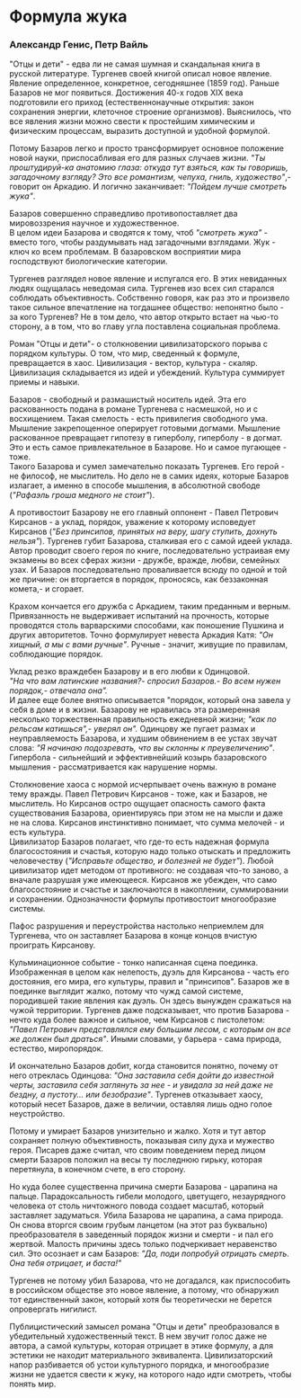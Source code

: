# Формула жука
### Александр Генис, Петр Вайль

"Отцы и дети" - едва ли не самая шумная и скандальная книга в русской литературе. 
Тургенев своей книгой описал новое явление. Явление определенное, конкретное, сегодняшнее (1859 год). Раньше Базаров не мог появиться. Достижения 40-х годов XIX века подготовили его приход (естественнонаучные открытия: закон сохранения энергии, клеточное строение организмов). Выяснилось, что все явления жизни можно свести к простейшим химическим и физическим процессам, выразить доступной и удобной формулой.

Потому Базаров легко и просто трансформирует основное положение новой науки, приспосабливая его для разных случаев жизни. *"Ты проштудируй-ка анатомию глаза: откуда тут взяться, как ты говоришь, загадочному взгляду? Это все романтизм, чепуха, гниль, художество"*,- говорит он Аркадию. И логично заканчивает: *"Пойдем лучше смотреть жука"*.

Базаров совершенно справедливо противопоставляет два мировоззрения научное и художественное.  
В целом идеи Базарова и сводятся к тому, чтоб *"смотреть жука"* - вместо того, чтобы раздумывать над загадочными взглядами. Жук - ключ ко всем проблемам. В базаровском восприятии мира господствуют биологические категории.

Тургенев разглядел новое явление и испугался его. В этих невиданных людях ощущалась неведомая сила. Тургенев изо всех сил старался соблюдать объективность. Собственно говоря, как раз это и произвело такое сильное впечатление на тогдашнее общество: непонятно было - за кого Тургенев?
Не в том дело, что автор открыто встает на чью-то сторону, а в том, что во главу угла поставлена социальная проблема.

Роман "Отцы и дети"- о столкновении цивилизаторского порыва с порядком культуры. О том, что мир, сведенный к формуле, превращается в хаос. Цивилизация - вектор, культура - скаляр. Цивилизация складывается из идей и убеждений. Культура суммирует приемы и навыки.
 
Базаров - свободный и размашистый носитель идей. Эта его раскованность подана в романе Тургенева с насмешкой, но и с восхищением. Такая смелость - есть привилегия свободного ума. Мышление закрепощенное оперирует готовыми догмами. Мышление раскованное превращает гипотезу в гиперболу, гиперболу - в догмат. Это и есть самое привлекательное в Базарове. Но и самое пугающее - тоже.  
Такого Базарова и сумел замечательно показать Тургенев. Его герой - не философ, не мыслитель. Но дело не в самих идеях, которые Базаров излагает, а именно в способе мышления, в абсолютной свободе (*"Рафаэль гроша медного не стоит"*).

А противостоит Базарову не его главный оппонент - Павел Петрович Кирсанов - а уклад, порядок, уважение к которому исповедует Кирсанов (*"Без принсипов, принятых на веру, шагу ступить, дохнуть нельзя"*). Тургенев губит Базарова, сталкивая его с самой идеей уклада. Автор проводит своего героя по книге, последовательно устраивая ему экзамены во всех сферах жизни - дружбе, вражде, любви, семейных узах. И Базаров последовательно проваливается всюду по одной и той же причине: он вторгается в порядок, проносясь, как беззаконная комета,- и сгорает.

Крахом кончается его дружба с Аркадием, таким преданным и верным. Привязанность не выдерживает испытаний на прочность, которые проводятся столь варварскими способами, как поношение Пушкина и других авторитетов. Точно формулирует невеста Аркадия Катя: *"Он хищный, а мы с вами ручные"*. Ручные -  значит, живущие по правилам, соблюдающие порядок.

Уклад резко враждебен Базарову и в его любви к Одинцовой.  
*"На что вам латинские названия?- спросил Базаров.- Во всем нужен порядок,- отвечала она".*  
И далее еще более внятно описывается "порядок, который она завела у себя в доме и в жизни. Базарову не нравилась эта размеренная несколько торжественная правильность ежедневной жизни; *"как по рельсам катишься",- уверял он".*
Одинцову же пугает размах и неуправляемость Базарова, и худшим обвинением в ее устах звучат слова: *"Я начинаю подозревать, что вы склонны к преувеличению"*. Гипербола - сильнейший и эффективнейший козырь базаровского мышления - рассматривается как нарушение нормы.

Столкновение хаоса с нормой исчерпывает очень важную в романе тему вражды. Павел Петрович Кирсанов - тоже, как и Базаров, не мыслитель. Но Кирсанов остро ощущает опасность самого факта существования Базарова, ориентируясь при этом не на мысли и даже не на слова. Кирсанов инстинктивно понимает, что сумма мелочей - и есть культура.  
Цивилизатор Базаров полагает, что где-то есть надежная формула благосостояния и счастья, которую надо только отыскать и предложить человечеству (*"Исправьте общество, и болезней не будет"*). Любой цивилизатор идет методом от противного: не создавая что-то заново, а вначале разрушая уже имеющееся. Кирсанов же убежден, что само благосостояние и счастье и заключаются в накоплении, суммировании и сохранении. Однозначности формулы противостоит многообразие системы.

Пафос разрушения и переустройства настолько неприемлем для Тургенева, что он заставляет Базарова в конце концов вчистую проиграть Кирсанову.

Кульминационное событие - тонко написанная сцена поединка. Изображенная в целом как нелепость, дуэль для Кирсанова - часть его достояния, его мира, его культуры, правил и "принсипов". Базаров же в поединке выглядит жалко, потому что чужд самой системе, породившей такие явления как дуэль. Он здесь вынужден сражаться на чужой территории. Тургенев даже подсказывает, что против Базарова - нечто куда более важное и сильное, чем Кирсанов с пистолетом: *"Павел Петрович представлялся ему большим лесом, с которым он все же должен был драться"*. Иными словами, у барьера - сама природа, естество, миропорядок.

И окончательно Базаров добит, когда становится понятно, почему от него отреклась Одинцова: *"Она заставила себя дойти до известной черты, заставила себя заглянуть за нее - и увидала за ней даже не бездну, а пустоту... или безобразие"*. Тургенев отказывает хаосу, который несет Базаров, даже в величии, оставляя лишь одно голое неустройство.

Потому и умирает Базаров унизительно и жалко. Хотя и тут автор сохраняет полную объективность, показывая силу духа и мужество героя. Писарев даже считал, что своим поведением перед лицом смерти Базаров положил на весы ту последнюю гирьку, которая перетянула, в конечном счете, в его сторону.

Но куда более существенна причина смерти Базарова - царапина на пальце. Парадоксальность гибели молодого, цветущего, незаурядного человека от столь ничтожного повода создает масштаб, который заставляет задуматься. Убила Базарова не царапина, а сама природа. Он снова вторгся своим грубым ланцетом (на этот раз буквально) преобразователя в заведенный порядок жизни и смерти - и пал его жертвой. Малость причины здесь только подчеркивает неравенство сил. Это осознает и сам Базаров: *"Да, поди попробуй отрицать смерть. Она тебя отрицает, и баста!"*

Тургенев не потому убил Базарова, что не догадался, как приспособить в российском обществе это новое явление, а потому, что обнаружил тот единственный закон, который хотя бы теоретически не берется опровергать нигилист.

Публицистический замысел романа "Отцы и дети" преобразовался в убедительный художественный текст. В нем звучит голос даже не автора, а самой культуры, которая отрицает в этике формулу, а для эстетики не находит материального эквивалента. Цивилизаторский напор разбивается об устои культурного порядка, и многообразие жизни не удается свести к жуку, на которого надо идти смотреть, чтобы понять мир.
